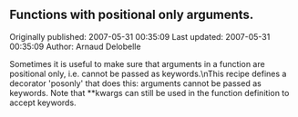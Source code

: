 ## Functions with positional only arguments.

Originally published: 2007-05-31 00:35:09
Last updated: 2007-05-31 00:35:09
Author: Arnaud Delobelle

Sometimes it is useful to make sure that arguments in a function are positional only, i.e. cannot be passed as keywords.\nThis recipe defines a decorator 'posonly' that does this: arguments cannot be passed as keywords.  Note that **kwargs can still be used in the function definition to accept keywords.